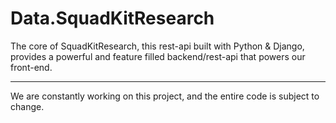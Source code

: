# Data.SquadKitResearch

The core of SquadKitResearch, this rest-api built with Python & Django, provides a powerful and feature filled backend/rest-api that powers our front-end.

---
We are constantly working on this project, and the entire code is subject to change.
